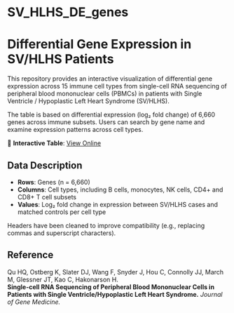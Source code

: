 # SV_HLHS_DE_genes
# Differential Gene Expression in SV/HLHS Patients

This repository provides an interactive visualization of differential gene expression across 15 immune cell types from single-cell RNA sequencing of peripheral blood mononuclear cells (PBMCs) in patients with Single Ventricle / Hypoplastic Left Heart Syndrome (SV/HLHS).

The table is based on differential expression (log₂ fold change) of 6,660 genes across immune subsets. Users can search by gene name and examine expression patterns across cell types.

🔗 **Interactive Table**: [View Online](https://huiqi-qu.github.io/SV_HLHS_DE_genes)

## Data Description

- **Rows**: Genes (n = 6,660)
- **Columns**: Cell types, including B cells, monocytes, NK cells, CD4+ and CD8+ T cell subsets
- **Values**: Log₂ fold change in expression between SV/HLHS cases and matched controls per cell type

Headers have been cleaned to improve compatibility (e.g., replacing commas and superscript characters).

## Reference

Qu HQ, Ostberg K, Slater DJ, Wang F, Snyder J, Hou C, Connolly JJ, March M, Glessner JT, Kao C, Hakonarson H.  
**Single-cell RNA Sequencing of Peripheral Blood Mononuclear Cells in Patients with Single Ventricle/Hypoplastic Left Heart Syndrome.** *Journal of Gene Medicine.*
